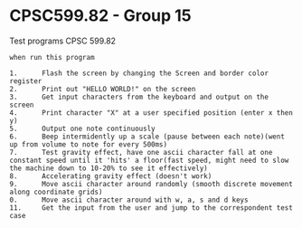 # CPSC599.82 - Group 15

Test programs CPSC 599.82

	when run this program 

	1.		Flash the screen by changing the Screen and border color register
	2.		Print out "HELLO WORLD!" on the screen
	3.		Get input characters from the keyboard and output on the screen
	4.		Print character "X" at a user specified position (enter x then y)
	5.		Output one note continuously
	6.		Beep intermidently up a scale (pause between each note)(went up from volume to note for every 500ms)
	7.		Test gravity effect, have one ascii character fall at one constant speed until it 'hits' a floor(fast speed, might need to slow the machine down to 10-20% to see it effectively)
	8.		Accelerating gravity effect (doesn't work)
	9.		Move ascii character around randomly (smooth discrete movement along coordinate grids)
	0.		Move ascii character around with w, a, s and d keys
	11.		Get the input from the user and jump to the correspondent test case
